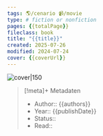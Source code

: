 ```yaml
---
tags: 🌎/cenario 📹/movie
type: # fiction or nonfiction
pages: {{totalPage}}
fileclass: book
title: "{{title}}"
created: 2025-07-26
modified: 2024-07-24
cover: {{coverUrl}}
---
```


![cover|150]({{coverUrl}})

> [!meta]+ Metadaten
> - Author:: {{authors}}
> - Year:: {{publishDate}}
> - Status:: 
> - Read:: 